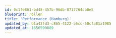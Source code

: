 ```yaml
---
id: 0c1fe861-bd48-457b-96db-8717764cb0e5
blueprint: rollen
title: 'Performance (Hamburg)'
updated_by: b1a43fd3-c865-4122-b6cc-50cfa81a1985
updated_at: 1656599889
---
```

